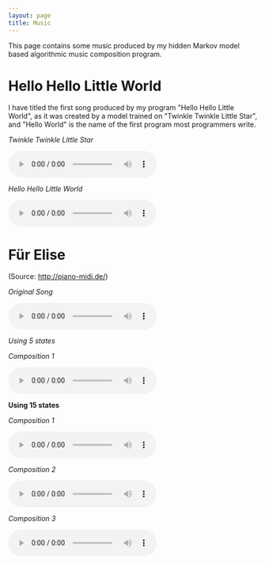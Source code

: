 ```yaml
---
layout: page
title: Music
---
```


This page contains some music produced by my hidden Markov model based algorithmic music composition program.


# Hello Hello Little World

I have titled the first song produced by my program "Hello Hello Little World", as it was created by a model trained on "Twinkle Twinkle Little Star", and "Hello World" is the name of the first program most programmers write.

*Twinkle Twinkle Little Star*

<audio controls>
<source
src="{{site.baseurl}}/assets/audio/2015-04-12-first-song/twinkle-original.mp3"
type="audio/mpeg">
Your browser does not support the audio element.
</audio>


*Hello Hello Little World*

<audio controls>
<source
   src="{{site.baseurl}}/assets/audio/2015-04-12-first-song/first-song.mp3"
   type="audio/mpeg">
Your browser does not support the audio element.
</audio>


# Für Elise

(Source: <http://piano-midi.de/>)

*Original Song*

<audio controls>
<source
src="{{site.baseurl}}/assets/audio/elise/elise.mp3"
type="audio/mpeg">
Your browser does not support the audio element.
</audio>

*Using 5 states*

*Composition 1*

<audio controls>
<source
src="{{site.baseurl}}/assets/audio/elise/elise5-0.mp3"
type="audio/mpeg">
Your browser does not support the audio element.
</audio>

**Using 15 states**

*Composition 1*

<audio controls>
<source
src="{{site.baseurl}}/assets/audio/elise/elise15-0.mp3"
type="audio/mpeg">
Your browser does not support the audio element.
</audio>

*Composition 2*

<audio controls>
<source
src="{{site.baseurl}}/assets/audio/elise/elise15-1.mp3"
type="audio/mpeg">
Your browser does not support the audio element.
</audio>

*Composition 3*

<audio controls>
<source
src="{{site.baseurl}}/assets/audio/elise/elise15-2.mp3"
type="audio/mpeg">
Your browser does not support the audio element.
</audio>
